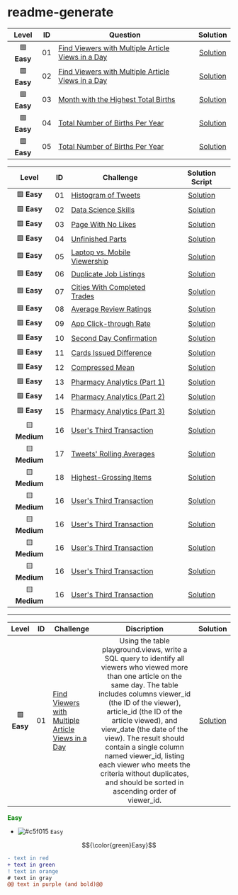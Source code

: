 # readme-generate


| Level| ID | Question | Solution |
|:------:|:------:|------------|:---------:|
|🟩 **Easy**| 01 | [Find Viewers with Multiple Article Views in a Day](https://www.dataexpert.io/question/find-multiple-article-viewers) | [Solution](https://github.com/harshali-2001/Data-Engineer-SQL-Questions-by-dataexpert.io/blob/main/Easy/Find%20Viewers%20with%20Multiple%20Article%20Views%20in%20a%20Day.md)|
|🟩 **Easy**| 02 | [Find Viewers with Multiple Article Views in a Day](https://www.dataexpert.io/question/check-test-answers) | [Solution](https://github.com/harshali-2001/Data-Engineer-SQL-Questions-by-dataexpert.io/blob/main/Easy/Check%20Test%20Answers.md)
|🟩 **Easy**| 03 | [Month with the Highest Total Births](https://www.dataexpert.io/question/highest-birth-month) | [Solution](https://github.com/harshali-2001/Data-Engineer-SQL-Questions-by-dataexpert.io/blob/main/Easy/Month%20with%20the%20Highest%20Total%20Births%20%20.md)|
|🟩 **Easy**| 04 | [Total Number of Births Per Year](https://www.dataexpert.io/question/total-births-per-year) | [Solution](https://github.com/harshali-2001/Data-Engineer-SQL-Questions-by-dataexpert.io/blob/main/Easy/Total%20Number%20of%20Births%20Per%20Year.md)
|🟩 **Easy**| 05 | [Total Number of Births Per Year](https://www.dataexpert.io/question/total-births-per-year) | [Solution](https://github.com/harshali-2001/Data-Engineer-SQL-Questions-by-dataexpert.io/blob/main/Easy/Total%20Number%20of%20Births%20Per%20Year.md)





















| Level| ID | Challenge | Solution Script |
|:------:|:------:|------------|:---------:|
|🟩 **Easy**| 01 | [Histogram of Tweets](https://datalemur.com/questions/sql-histogram-tweets) | [Solution](https://github.com/harshali-2001/SQL-DataLemure-Interview-Questions/blob/main/Histogram%20of%20Tweets.sql)
|🟩 **Easy**| 02 | [Data Science Skills](https://datalemur.com/questions/matching-skills) | [Solution](https://github.com/harshali-2001/SQL-DataLemure-Interview-Questions/blob/main/Data%20Science%20Skills.sql)
|🟩 **Easy**| 03 | [Page With No Likes](https://datalemur.com/questions/sql-page-with-no-likes) | [Solution](https://github.com/harshali-2001/SQL-DataLemure-Interview-Questions/blob/main/Page%20With%20No%20Likes.sql)
|🟩 **Easy** | 04 | [Unfinished Parts](https://datalemur.com/questions/tesla-unfinished-parts) | [Solution](https://github.com/harshali-2001/SQL-DataLemure-Interview-Questions/blob/main/Unfinished%20Parts.sql)
|🟩 **Easy** | 05 | [Laptop vs. Mobile Viewership](https://datalemur.com/questions/laptop-mobile-viewership) | [Solution](https://github.com/harshali-2001/SQL-DataLemure-Interview-Questions/blob/main/Laptop%20vs.%20Mobile%20Viewership.sql)
|🟩 **Easy** | 06 | [Duplicate Job Listings ](https://datalemur.com/questions/duplicate-job-listings) | [Solution](https://github.com/harshali-2001/SQL-DataLemure-Interview-Questions/blob/main/Duplicate%20Job%20Listings%20.sql)
|🟩 **Easy** | 07 | [Cities With Completed Trades ](https://datalemur.com/questions/completed-trades) | [Solution](https://github.com/harshali-2001/SQL-DataLemure-Interview-Questions/blob/main/Cities%20With%20Completed%20Trades.sql)
|🟩 **Easy** | 08 | [Average Review Ratings ](https://datalemur.com/questions/sql-avg-review-ratings) | [Solution](https://github.com/harshali-2001/SQL-DataLemure-Interview-Questions/blob/main/Average%20Review%20Ratings.sql)
|🟩 **Easy**| 09 | [App Click-through Rate ](https://datalemur.com/questions/click-through-rate) | [Solution](https://github.com/harshali-2001/SQL-DataLemure-Interview-Questions/blob/main/App%20Click-through%20Rate.sql)
|🟩 **Easy**| 10 | [Second Day Confirmation ](https://datalemur.com/questions/second-day-confirmation) | [Solution](https://github.com/harshali-2001/SQL-DataLemure-Interview-Questions/blob/main/Second%20Day%20Confirmation.sql)
|🟩 **Easy**| 11 | [Cards Issued Difference ](https://datalemur.com/questions/cards-issued-difference) | [Solution](https://github.com/harshali-2001/SQL-DataLemure-Interview-Questions/blob/main/Cards%20Issued%20Difference.sql)
|🟩 **Easy**| 12 | [Compressed Mean ](https://datalemur.com/questions/alibaba-compressed-mean) | [Solution](https://github.com/harshali-2001/SQL-DataLemure-Interview-Questions/blob/main/Compressed%20Mean.sql)
|🟩 **Easy**| 13 | [Pharmacy Analytics (Part 1)](https://datalemur.com/questions/top-profitable-drugs) | [Solution](https://github.com/harshali-2001/SQL-DataLemure-Interview-Questions/blob/main/Pharmacy%20Analytics%20(Part%201).sql)
|🟩 **Easy**| 14 | [Pharmacy Analytics (Part 2) ](https://datalemur.com/questions/non-profitable-drugs) | [Solution](https://github.com/harshali-2001/SQL-DataLemure-Interview-Questions/blob/main/Pharmacy%20Analytics%20(Part%202)%20.sql)
|🟩 **Easy**| 15 | [Pharmacy Analytics (Part 3)](https://datalemur.com/questions/total-drugs-sales) | [Solution](https://github.com/harshali-2001/SQL-DataLemure-Interview-Questions/blob/main/Pharmacy%20Analytics%20(Part%203).sql)
|🟨 **Medium**| 16 | [User's Third Transaction](https://datalemur.com/questions/sql-third-transaction) | [Solution](hhttps://github.com/harshali-2001/SQL-DataLemure-Interview-Questions/blob/main/User's%20Third%20Transaction.sql)
|🟨 **Medium**| 17 | [Tweets' Rolling Averages](https://datalemur.com/questions/rolling-average-tweets) | [Solution](https://github.com/harshali-2001/SQL-DataLemure-Interview-Questions/blob/main/Tweets'%20Rolling%20Averages.sql)
|🟨 **Medium**| 18 | [Highest-Grossing Items](https://datalemur.com/questions/sql-highest-grossing) | [Solution](https://github.com/harshali-2001/SQL-DataLemure-Interview-Questions/blob/main/Highest-Grossing%20Items.sql)
|🟨 **Medium**| 16 | [User's Third Transaction](https://datalemur.com/questions/sql-third-transaction) | [Solution](hhttps://github.com/harshali-2001/SQL-DataLemure-Interview-Questions/blob/main/User's%20Third%20Transaction.sql)
|🟨 **Medium**| 16 | [User's Third Transaction](https://datalemur.com/questions/sql-third-transaction) | [Solution](hhttps://github.com/harshali-2001/SQL-DataLemure-Interview-Questions/blob/main/User's%20Third%20Transaction.sql)
|🟨 **Medium**| 16 | [User's Third Transaction](https://datalemur.com/questions/sql-third-transaction) | [Solution](hhttps://github.com/harshali-2001/SQL-DataLemure-Interview-Questions/blob/main/User's%20Third%20Transaction.sql)
|🟨 **Medium**| 16 | [User's Third Transaction](https://datalemur.com/questions/sql-third-transaction) | [Solution](hhttps://github.com/harshali-2001/SQL-DataLemure-Interview-Questions/blob/main/User's%20Third%20Transaction.sql)
|🟨 **Medium**| 16 | [User's Third Transaction](https://datalemur.com/questions/sql-third-transaction) | [Solution](hhttps://github.com/harshali-2001/SQL-DataLemure-Interview-Questions/blob/main/User's%20Third%20Transaction.sql)



***


| Level| ID | Challenge | Discription | Solution |
|:------:|:------:|------------|:---------:|:---------:|
|🟩 **Easy**| 01 | [Find Viewers with Multiple Article Views in a Day](https://www.dataexpert.io/question/find-multiple-article-viewers) |Using the table playground.views, write a SQL query to identify all viewers who viewed more than one article on the same day. The table includes columns viewer_id (the ID of the viewer), article_id (the ID of the article viewed), and view_date (the date of the view). The result should contain a single column named viewer_id, listing each viewer who meets the criteria without duplicates, and should be sorted in ascending order of viewer_id.| [Solution](https://github.com/harshali-2001/Data-Engineer-SQL-Questions-by-dataexpert.io/blob/main/Easy/Find%20Viewers%20with%20Multiple%20Article%20Views%20in%20a%20Day.md)

**<span style="color:green">Easy</span>**

- ![#c5f015](https://placehold.co/15x15/c5f015/c5f015.png) `Easy`

$${\color{green}Easy}$$


```diff
- text in red
+ text in green
! text in orange
# text in gray
@@ text in purple (and bold)@@
```



